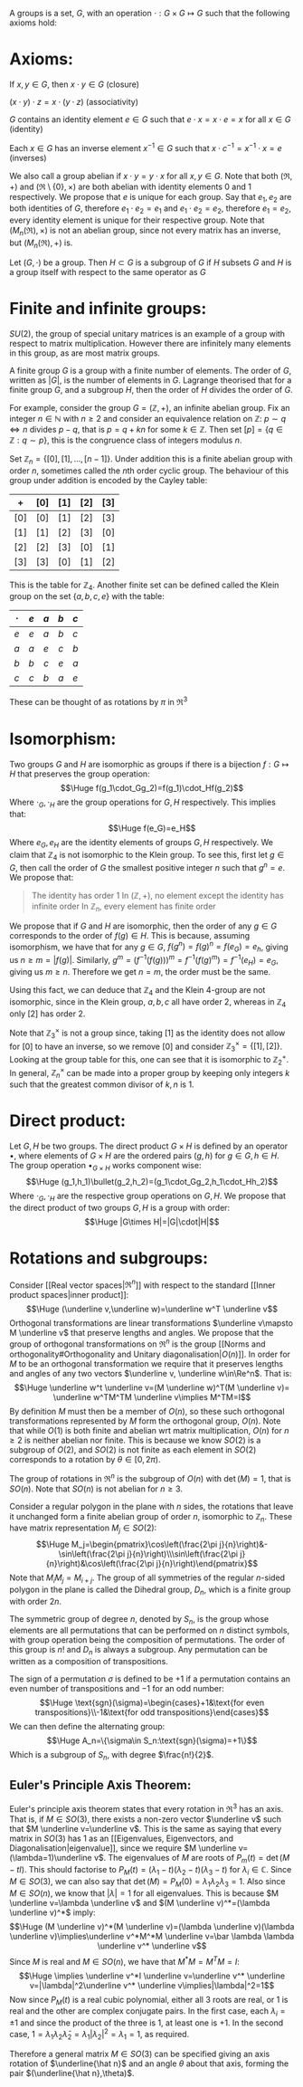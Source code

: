 
A groups is a set, $G$, with an operation $\cdot:G\times G\mapsto G$ such that the following axioms hold:
# Axioms:

If $x,y\in G$, then $x \cdot y\in G$ (closure)

$(x \cdot y)\cdot z=x \cdot(y \cdot z)$ (associativity)

$G$ contains an identity element $e\in G$ such that $e \cdot x=x \cdot e=x$ for all $x\in G$ (identity)

Each $x\in G$ has an inverse element $x^{-1}\in G$ such that $x \cdot c^{-1}=x^{-1}\cdot x=e$ (inverses)

We also call a group abelian if $x \cdot y= y \cdot x$ for all $x,y\in G$. Note that both $(\Re,+)$ and $(\Re\setminus\{0\},\times)$ are both abelian with identity elements $0$ and $1$ respectively. We propose that $e$ is unique for each group. Say that $e_1,e_2$ are both identities of $G$, therefore $e_1\cdot e_2=e_1$ and $e_1\cdot e_2=e_2$, therefore $e_1=e_2$, every identity element is unique for their respective group. Note that $(M_n(\Re),\times)$ is not an abelian group, since not every matrix has an inverse, but $(M_n(\Re),+)$ is.

Let $(G,\cdot)$ be a group. Then $H\subset G$ is a subgroup of $G$ if $H$ subsets $G$ and $H$ is a group itself with respect to the same operator as $G$

# Finite and infinite groups:

$SU(2)$, the group of special unitary matrices is an example of a group with respect to matrix multiplication. However there are infinitely many elements in this group, as are most matrix groups.

A finite group $G$ is a group with a finite number of elements. The order of $G$, written as $|G|$, is the number of elements in $G$. Lagrange theorised that for a finite group $G$, and a subgroup $H$, then the order of $H$ divides the order of $G$.

For example, consider the group $G=(\mathbb{Z},+)$, an infinite abelian group. Fix an integer $n\in \mathbb{N}$ with $n\geq2$ and consider an equivalence relation on $\mathbb{Z}$: $p\sim q\iff n$ divides $p-q$, that is $p=q+kn$ for some $k\in \mathbb{Z}$. Then set $[p]=\{q\in \mathbb{Z}:q\sim p\}$, this is the congruence class of integers modulus $n$.

Set $\mathbb{Z}_n=\{[0],[1],\dots,[n-1]\}$. Under addition this is a finite abelian group with order $n$, sometimes called the $n$th order cyclic group. The behaviour of this group under addition is encoded by the Cayley table:

|  $+$  | $[0]$ | $[1]$ | $[2]$ | $[3]$ |
|:-----:|:-----:|:-----:|:-----:|:-----:|
| $[0]$ | $[0]$ | $[1]$ | $[2]$ | $[3]$ |
| $[1]$ | $[1]$ | $[2]$ | $[3]$ | $[0]$ |
| $[2]$ | $[2]$ | $[3]$ | $[0]$ | $[1]$ |
| $[3]$ | $[3]$ | $[0]$ | $[1]$ | $[2]$ |
This is the table for $\mathbb{Z}_4$. Another finite set can be defined called the Klein group on the set $\{a,b,c,e\}$ with the table:

| $\cdot$ | $e$ | $a$ | $b$ | $c$ |
|:-------:|:---:|:---:|:---:|:--- |
|   $e$   | $e$ | $a$ | $b$ | $c$ |
|   $a$   | $a$ | $e$ | $c$ | $b$ |
|   $b$   | $b$ | $c$ | $e$ | $a$ |
|   $c$   | $c$ | $b$ | $a$ | $e$ |
These can be thought of as rotations by $\pi$ in $\Re^3$

# Isomorphism:

Two groups $G$ and $H$ are isomorphic as groups if there is a bijection $f:G\mapsto H$ that preserves the group operation:$$\Huge f(g_1\cdot_Gg_2)=f(g_1)\cdot_Hf(g_2)$$Where $\cdot_G,\cdot_H$ are the group operations for $G,H$ respectively. This implies that:$$\Huge f(e_G)=e_H$$Where $e_G,e_H$ are the identity elements of groups $G,H$ respectively. We claim that $\mathbb{Z}_4$ is not isomorphic to the Klein group. To see this, first let $g\in G$, then call the order of $G$ the smallest positive integer $n$ such that $g^n=e$. We propose that:
> The identity has order $1$
> In $(\mathbb{Z},+)$, no element except the identity has infinite order
> In $\mathbb{Z}_n$, every element has finite order

We propose that if $G$ and $H$ are isomorphic, then the order of any $g\in G$ corresponds to the order of $f(g)\in H$. This is because, assuming isomorphism, we have that for any $g\in G$, $f(g^n)=f(g)^n=f(e_G)=e_h$, giving us $n\geq m=|f(g)|$. Similarly, $g^m=(f^{-1}(f(g)))^m=f^{-1}(f(g)^m)=f^{-1}(e_H)=e_G$, giving us $m\geq n$. Therefore we get $n=m$, the order must be the same.

Using this fact, we can deduce that $\mathbb{Z}_4$ and the Klein $4$-group are not isomorphic, since in the Klein group, $a,b,c$ all have order $2$, whereas in $\mathbb{Z}_4$ only $[2]$ has order $2$.

Note that $\mathbb{Z}_3^\times$ is not a group since, taking $[1]$ as the identity does not allow for $[0]$ to have an inverse, so we remove $[0]$ and consider $\mathbb{Z}_3^\times=\{[1],[2]\}$. Looking at the group table for this, one can see that it is isomorphic to $\mathbb{Z}_2^+$. In general, $\mathbb{Z}_n^\times$ can be made into a proper group by keeping only integers $k$ such that the greatest common divisor of $k,n$ is $1$.

# Direct product:

Let $G,H$ be two groups. The direct product $G\times H$ is defined by an operator $\bullet$, where elements of $G\times H$ are the ordered pairs $(g,h)$ for $g\in G,h\in H$. The group operation $\bullet_{G\times H}$ works component wise:$$\Huge (g_1,h_1)\bullet(g_2,h_2)=(g_1\cdot_Gg_2,h_1\cdot_Hh_2)$$Where $\cdot_G,\cdot_H$ are the respective group operations on $G,H$. We propose that the direct product of two groups $G,H$ is a group with order:$$\Huge |G\times H|=|G|\cdot|H|$$

# Rotations and subgroups:

Consider [[Real vector spaces|$\Re^n$]] with respect to the standard [[Inner product spaces|inner product]]:$$\Huge (\underline v,\underline w)=\underline w^T \underline v$$Orthogonal transformations are linear transformations $\underline v\mapsto M \underline v$ that preserve lengths and angles. We propose that the group of orthogonal transformations on $\Re^n$ is the group [[Norms and orthogonality#Orthogonality and Unitary diagonalisation|$O(n)$]]. In order for $M$ to be an orthogonal transformation we require that it preserves lengths and angles of any two vectors $\underline v, \underline w\in\Re^n$. That is:$$\Huge \underline w^t \underline v=(M \underline w)^T(M \underline v)= \underline w^TM^TM \underline v\implies M^TM=I$$By definition $M$ must then be a member of $O(n)$, so these such orthogonal transformations represented by $M$ form the orthogonal group, $O(n)$. Note that while $O(1)$ is both finite and abelian wrt matrix multiplication, $O(n)$ for $n\geq 2$ is neither abelian nor finite. This is because we know $SO(2)$ is a subgroup of $O(2)$, and $SO(2)$ is not finite as each element in $SO(2)$ corresponds to a rotation by $\theta\in[0,2\pi)$.

The group of rotations in $\Re^n$ is the subgroup of $O(n)$ with $\det(M)=1$, that is $SO(n)$. Note that $SO(n)$ is not abelian for $n\geq 3$.

Consider a regular polygon in the plane with $n$ sides, the rotations that leave it unchanged form a finite abelian group of order $n$, isomorphic to $\mathbb{Z}_n$. These have matrix representation $M_j\in SO(2)$:$$\Huge M_j=\begin{pmatrix}\cos\left(\frac{2\pi j}{n}\right)&-\sin\left(\frac{2\pi j}{n}\right)\\\sin\left(\frac{2\pi j}{n}\right)&\cos\left(\frac{2\pi j}{n}\right)\end{pmatrix}$$Note that $M_iM_j=M_{i+j}$. The group of all symmetries of the regular $n$-sided polygon in the plane is called the Dihedral group, $D_n$, which is a finite group with order $2n$.

The symmetric group of degree $n$, denoted by $S_n$, is the group whose elements are all permutations that can be performed on $n$ distinct symbols, with group operation being the composition of permutations. The order of this group is $n!$ and $D_n$ is always a subgroup. Any permutation can be written as a composition of transpositions.

The sign of a permutation $\sigma$ is defined to be $+1$ if a permutation contains an even number of transpositions and $-1$ for an odd number:$$\Huge \text{sgn}(\sigma)=\begin{cases}+1&\text{for even transpositions}\\-1&\text{for odd transpositions}\end{cases}$$We can then define the alternating group:$$\Huge A_n=\{\sigma\in S_n:\text{sgn}(\sigma)=+1\}$$Which is a subgroup of $S_n$, with degree $\frac{n!}{2}$.

## Euler's Principle Axis Theorem:
Euler's principle axis theorem states that every rotation in $\Re^3$ has an axis. That is, if $M\in SO(3)$, there exists a non-zero vector $\underline v$ such that $M \underline v=\underline v$. This is the same as saying that every matrix in $SO(3)$ has $1$ as an [[Eigenvalues, Eigenvectors, and Diagonalisation|eigenvalue]], since we require $M \underline v=(\lambda=1)\underline v$. The eigenvalues of $M$ are roots of $P_m(t)=\det(M-tI)$. This should factorise to $P_M(t)=(\lambda_1-t)(\lambda_2-t)(\lambda_3-t)$ for $\lambda_i\in \mathbb{C}$. Since $M\in SO(3)$, we can also say that $\det(M)=P_M(0)=\lambda_1\lambda_2\lambda_3=1$. Also since $M\in SO(n)$, we know that $|\lambda|=1$ for all eigenvalues. This is because $M \underline v=\lambda \underline v$ and $(M \underline v)^*=(\lambda \underline v)^*$ imply:$$\Huge (M \underline v)^*(M \underline v)=(\lambda \underline v)(\lambda \underline v)\implies\underline v^*M^*M \underline v=\bar \lambda \lambda \underline v^* \underline v$$Since $M$ is real and $M\in SO(n)$, we have that $M^*M=M^TM=I$:$$\Huge \implies \underline v^*I \underline v=\underline v^* \underline v=|\lambda|^2\underline v^* \underline v\implies|\lambda|^2=1$$Now since $P_M(t)$ is a real cubic polynomial, either all $3$ roots are real, or $1$ is real and the other are complex conjugate pairs. In the first case, each $\lambda_i=\pm1$ and since the product of the three is $1$, at least one is $+1$. In the second case, $1=\lambda_1 \lambda_2\bar \lambda_2=\lambda_1|\lambda_2|^2=\lambda_1=1$, as required.

Therefore a general matrix $M\in SO(3)$ can be specified giving an axis rotation of $\underline{\hat n}$ and an angle $\theta$ about that axis, forming the pair $(\underline{\hat n},\theta)$.